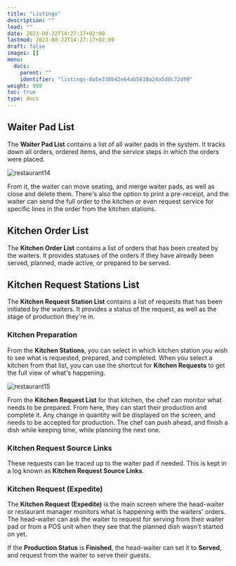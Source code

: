 ```yaml
---
title: "Listings"
description: ""
lead: ""
date: 2023-08-22T14:27:17+02:00
lastmod: 2023-08-22T14:27:17+02:00
draft: false
images: []
menu:
  docs:
    parent: ""
    identifier: "listings-0a5e338b42e64ab5610a24a5d0c72d99"
weight: 999
toc: true
type: docs
---
```


## Waiter Pad List

The **Waiter Pad List** contains a list of all waiter pads in the system. It tracks down all orders, ordered items, and the service steps in which the orders were placed. 

![restaurant14](restaurant14.png)

From it, the waiter can move seating, and merge waiter pads, as well as close and delete them. There's also the option to print a pre-receipt, and the waiter can send the full order to the kitchen or even request service for specific lines in the order from the kitchen stations.

## Kitchen Order List

The **Kitchen Order List** contains a list of orders that has been created by the waiters. It provides statuses of the orders if they have already been served, planned, made active, or prepared to be served. 

## Kitchen Request Stations List

The **Kitchen Request Station List** contains a list of requests that has been initiated by the waiters. It provides a status of the request, as well as the stage of production they're in.

### Kitchen Preparation

From the **Kitchen Stations**, you can select in which kitchen station you wish to see what is requested, prepared, and completed. When you select a kitchen from that list, you can use the shortcut for **Kitchen Requests** to get the full view of what's happening.

![restaurant15](restaurant15.png)

From the **Kitchen Request List** for that kitchen, the chef can monitor what needs to be prepared. From here, they can start their production and complete it. Any change in quantity will be displayed on the screen, and needs to be accepted for production. The chef can push ahead, and finish a dish while keeping time, while planning the next one. 

### Kitchen Request Source Links

These requests can be traced up to the waiter pad if needed. This is kept in a log known as **Kitchen Request Source Links**.

### Kitchen Request (Expedite)

The **Kitchen Request (Expedite)** is the main screen where the head-waiter or restaurant manager monitors what is happening with the waiters' orders. The head-waiter can ask the waiter to request for serving from their waiter pad or from a POS unit when they see that the planned dish wasn't started on yet. 

If the **Production Status** is **Finished**, the head-waiter can set it to **Served**, and request from the waiter to serve their guests. 